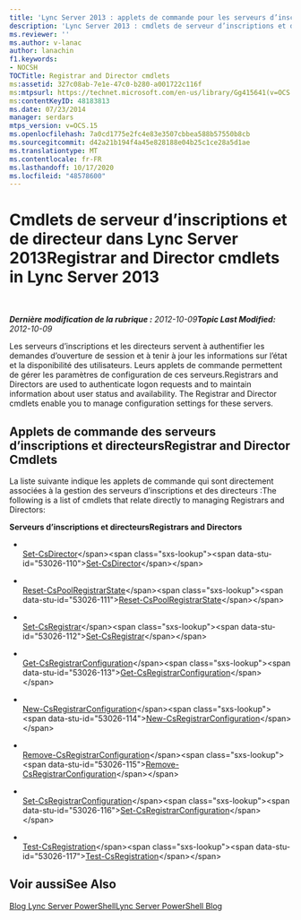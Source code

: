 ```yaml
---
title: 'Lync Server 2013 : applets de commande pour les serveurs d’inscriptions et directeurs'
description: 'Lync Server 2013 : cmdlets de serveur d’inscriptions et de directeur.'
ms.reviewer: ''
ms.author: v-lanac
author: lanachin
f1.keywords:
- NOCSH
TOCTitle: Registrar and Director cmdlets
ms:assetid: 327c08ab-7e1e-47c0-b280-a001722c116f
ms:mtpsurl: https://technet.microsoft.com/en-us/library/Gg415641(v=OCS.15)
ms:contentKeyID: 48183813
ms.date: 07/23/2014
manager: serdars
mtps_version: v=OCS.15
ms.openlocfilehash: 7a0cd1775e2fc4e83e3507cbbea588b57550b8cb
ms.sourcegitcommit: d42a21b194f4a45e828188e04b25c1ce28a5d1ae
ms.translationtype: MT
ms.contentlocale: fr-FR
ms.lasthandoff: 10/17/2020
ms.locfileid: "48578600"
---
```

# <a name="registrar-and-director-cmdlets-in-lync-server-2013"></a><span data-ttu-id="53026-103">Cmdlets de serveur d’inscriptions et de directeur dans Lync Server 2013</span><span class="sxs-lookup"><span data-stu-id="53026-103">Registrar and Director cmdlets in Lync Server 2013</span></span>

<div data-xmlns="http://www.w3.org/1999/xhtml">

<div class="topic" data-xmlns="http://www.w3.org/1999/xhtml" data-msxsl="urn:schemas-microsoft-com:xslt" data-cs="https://msdn.microsoft.com/">

<div data-asp="https://msdn2.microsoft.com/asp">



</div>

<div id="mainSection">

<div id="mainBody">

<span> </span>

<span data-ttu-id="53026-104">_**Dernière modification de la rubrique :** 2012-10-09_</span><span class="sxs-lookup"><span data-stu-id="53026-104">_**Topic Last Modified:** 2012-10-09_</span></span>

<span data-ttu-id="53026-p101">Les serveurs d’inscriptions et les directeurs servent à authentifier les demandes d’ouverture de session et à tenir à jour les informations sur l’état et la disponibilité des utilisateurs. Leurs applets de commande permettent de gérer les paramètres de configuration de ces serveurs.</span><span class="sxs-lookup"><span data-stu-id="53026-p101">Registrars and Directors are used to authenticate logon requests and to maintain information about user status and availability. The Registrar and Director cmdlets enable you to manage configuration settings for these servers.</span></span>

<div>

## <a name="registrar-and-director-cmdlets"></a><span data-ttu-id="53026-107">Applets de commande des serveurs d’inscriptions et directeurs</span><span class="sxs-lookup"><span data-stu-id="53026-107">Registrar and Director Cmdlets</span></span>

<span data-ttu-id="53026-108">La liste suivante indique les applets de commande qui sont directement associées à la gestion des serveurs d’inscriptions et des directeurs :</span><span class="sxs-lookup"><span data-stu-id="53026-108">The following is a list of cmdlets that relate directly to managing Registrars and Directors:</span></span>

<span data-ttu-id="53026-109">**Serveurs d’inscriptions et directeurs**</span><span class="sxs-lookup"><span data-stu-id="53026-109">**Registrars and Directors**</span></span>

  - <span></span>  
    <span data-ttu-id="53026-110">[Set-CsDirector](https://technet.microsoft.com/library/Gg398565(v=OCS.15))</span><span class="sxs-lookup"><span data-stu-id="53026-110">[Set-CsDirector](https://technet.microsoft.com/library/Gg398565(v=OCS.15))</span></span>

<!-- end list -->

  - <span></span>  
    <span data-ttu-id="53026-111">[Reset-CsPoolRegistrarState](https://technet.microsoft.com/library/JJ619172(v=OCS.15))</span><span class="sxs-lookup"><span data-stu-id="53026-111">[Reset-CsPoolRegistrarState](https://technet.microsoft.com/library/JJ619172(v=OCS.15))</span></span>

<!-- end list -->

  - <span></span>  
    <span data-ttu-id="53026-112">[Set-CsRegistrar](https://technet.microsoft.com/library/Gg398993(v=OCS.15))</span><span class="sxs-lookup"><span data-stu-id="53026-112">[Set-CsRegistrar](https://technet.microsoft.com/library/Gg398993(v=OCS.15))</span></span>

<!-- end list -->

  - <span></span>  
    <span data-ttu-id="53026-113">[Get-CsRegistrarConfiguration](https://technet.microsoft.com/library/Gg398483(v=OCS.15))</span><span class="sxs-lookup"><span data-stu-id="53026-113">[Get-CsRegistrarConfiguration](https://technet.microsoft.com/library/Gg398483(v=OCS.15))</span></span>

  - <span></span>  
    <span data-ttu-id="53026-114">[New-CsRegistrarConfiguration](https://technet.microsoft.com/library/Gg425893(v=OCS.15))</span><span class="sxs-lookup"><span data-stu-id="53026-114">[New-CsRegistrarConfiguration](https://technet.microsoft.com/library/Gg425893(v=OCS.15))</span></span>

  - <span></span>  
    <span data-ttu-id="53026-115">[Remove-CsRegistrarConfiguration](https://technet.microsoft.com/library/Gg398482(v=OCS.15))</span><span class="sxs-lookup"><span data-stu-id="53026-115">[Remove-CsRegistrarConfiguration](https://technet.microsoft.com/library/Gg398482(v=OCS.15))</span></span>

  - <span></span>  
    <span data-ttu-id="53026-116">[Set-CsRegistrarConfiguration](https://technet.microsoft.com/library/Gg398764(v=OCS.15))</span><span class="sxs-lookup"><span data-stu-id="53026-116">[Set-CsRegistrarConfiguration](https://technet.microsoft.com/library/Gg398764(v=OCS.15))</span></span>

<!-- end list -->

  - <span></span>  
    <span data-ttu-id="53026-117">[Test-CsRegistration](https://technet.microsoft.com/library/Gg412737(v=OCS.15))</span><span class="sxs-lookup"><span data-stu-id="53026-117">[Test-CsRegistration](https://technet.microsoft.com/library/Gg412737(v=OCS.15))</span></span>

</div>

<div>

## <a name="see-also"></a><span data-ttu-id="53026-118">Voir aussi</span><span class="sxs-lookup"><span data-stu-id="53026-118">See Also</span></span>


[<span data-ttu-id="53026-119">Blog Lync Server PowerShell</span><span class="sxs-lookup"><span data-stu-id="53026-119">Lync Server PowerShell Blog</span></span>](https://go.microsoft.com/fwlink/p/?linkid=203150)  
  

</div>

</div>

<span> </span>

</div>

</div>

</div>

